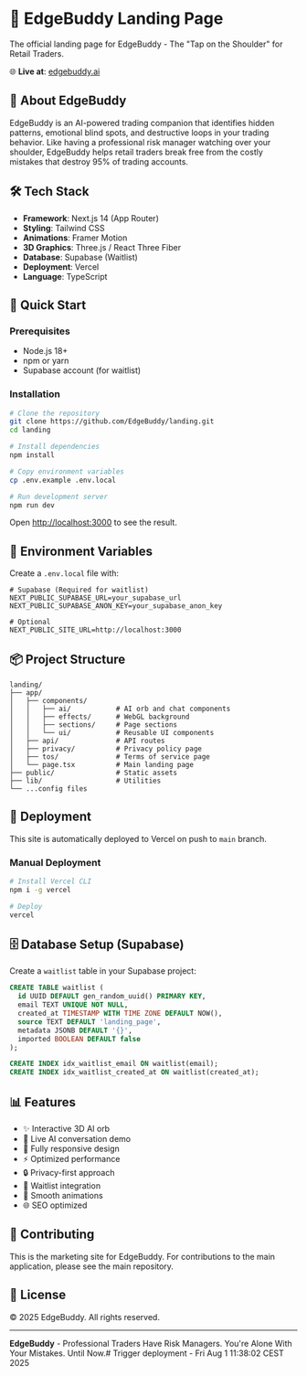 # 🚀 EdgeBuddy Landing Page

The official landing page for EdgeBuddy - The "Tap on the Shoulder" for Retail Traders.

🌐 **Live at**: [edgebuddy.ai](https://edgebuddy.ai)

## 🎯 About EdgeBuddy

EdgeBuddy is an AI-powered trading companion that identifies hidden patterns, emotional blind spots, and destructive loops in your trading behavior. Like having a professional risk manager watching over your shoulder, EdgeBuddy helps retail traders break free from the costly mistakes that destroy 95% of trading accounts.

## 🛠️ Tech Stack

- **Framework**: Next.js 14 (App Router)
- **Styling**: Tailwind CSS
- **Animations**: Framer Motion
- **3D Graphics**: Three.js / React Three Fiber  
- **Database**: Supabase (Waitlist)
- **Deployment**: Vercel
- **Language**: TypeScript

## 🚀 Quick Start

### Prerequisites
- Node.js 18+ 
- npm or yarn
- Supabase account (for waitlist)

### Installation

```bash
# Clone the repository
git clone https://github.com/EdgeBuddy/landing.git
cd landing

# Install dependencies
npm install

# Copy environment variables
cp .env.example .env.local

# Run development server
npm run dev
```

Open [http://localhost:3000](http://localhost:3000) to see the result.

## 🔧 Environment Variables

Create a `.env.local` file with:

```env
# Supabase (Required for waitlist)
NEXT_PUBLIC_SUPABASE_URL=your_supabase_url
NEXT_PUBLIC_SUPABASE_ANON_KEY=your_supabase_anon_key

# Optional
NEXT_PUBLIC_SITE_URL=http://localhost:3000
```

## 📦 Project Structure

```
landing/
├── app/
│   ├── components/
│   │   ├── ai/           # AI orb and chat components
│   │   ├── effects/      # WebGL background
│   │   ├── sections/     # Page sections
│   │   └── ui/           # Reusable UI components
│   ├── api/              # API routes
│   ├── privacy/          # Privacy policy page
│   ├── tos/              # Terms of service page
│   └── page.tsx          # Main landing page
├── public/               # Static assets
├── lib/                  # Utilities
└── ...config files
```

## 🚢 Deployment

This site is automatically deployed to Vercel on push to `main` branch.

### Manual Deployment

```bash
# Install Vercel CLI
npm i -g vercel

# Deploy
vercel
```

## 🗄️ Database Setup (Supabase)

Create a `waitlist` table in your Supabase project:

```sql
CREATE TABLE waitlist (
  id UUID DEFAULT gen_random_uuid() PRIMARY KEY,
  email TEXT UNIQUE NOT NULL,
  created_at TIMESTAMP WITH TIME ZONE DEFAULT NOW(),
  source TEXT DEFAULT 'landing_page',
  metadata JSONB DEFAULT '{}',
  imported BOOLEAN DEFAULT false
);

CREATE INDEX idx_waitlist_email ON waitlist(email);
CREATE INDEX idx_waitlist_created_at ON waitlist(created_at);
```

## 📊 Features

- ✨ Interactive 3D AI orb
- 💬 Live AI conversation demo
- 📱 Fully responsive design
- ⚡ Optimized performance
- 🔒 Privacy-first approach
- 📧 Waitlist integration
- 🎨 Smooth animations
- 🌐 SEO optimized

## 🤝 Contributing

This is the marketing site for EdgeBuddy. For contributions to the main application, please see the main repository.

## 📝 License

© 2025 EdgeBuddy. All rights reserved.

---

**EdgeBuddy** - Professional Traders Have Risk Managers. You're Alone With Your Mistakes. Until Now.# Trigger deployment - Fri Aug  1 11:38:02 CEST 2025
